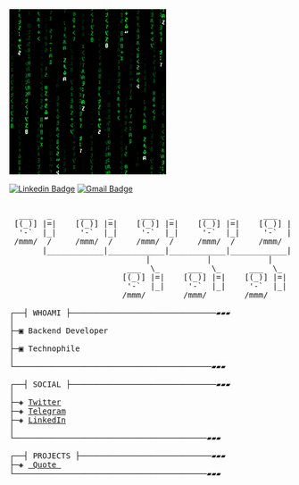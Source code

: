 <img src = 'https://github.com/Saeedahmadi7714/Saeedahmadi7714/blob/main/images/matrix.gif' alt = 'Awesome Matrix Code' />

[![Linkedin Badge](https://img.shields.io/badge/-Saeedahmadi-blue?style=flat-square&logo=Linkedin&logoColor=white&link=https://www.linkedin.com/in/saeed-ahmadi7714)](https://www.linkedin.com/in/saeed-ahmadi7714/) [![Gmail Badge](https://img.shields.io/badge/-Saeedahmadi7714@gmail.com-c14438?style=flat-square&logo=Gmail&logoColor=white&link=saeedahmadi7714@gmail.com)](mailto:saeedahmadi7714@gmail.com) 
<pre>

  ___   _      ___   _      ___   _      ___   _      ___   _
 [(_)] |=|    [(_)] |=|    [(_)] |=|    [(_)] |=|    [(_)] |=|
  '-`  |_|     '-`  |_|     '-`  |_|     '-`  |_|     '-`  |_|
 /mmm/  /     /mmm/  /     /mmm/  /     /mmm/  /     /mmm/  /
       |____________|____________|____________|____________|
                             |            |            |
                         ___  \_      ___  \_      ___  \_
                        [(_)] |=|    [(_)] |=|    [(_)] |=|
                         '-`  |_|     '-`  |_|     '-`  |_|
                        /mmm/        /mmm/        /mmm/

┌──┤ WHOAMI ├───────────────────────────────▰▰▰
│
├─▣ Backend Developer
│ 
├─▣ Technophile
│
└──────────────────────────────────────────▰▰▰

┌──┤ SOCIAL ├───────────────────────────────▰▰▰
│
├─◈ <a href="https://twitter.com/Guilty_0_1">Twitter</a>
├─◈ <a href="https://t.me/avenkar">Telegram</a>
├─◈ <a href="https://www.linkedin.com/in/saeed-ahmadi7714">LinkedIn</a>
│
└─────────────────────────────────────────▰▰▰

┌──┤ PROJECTS ├────────────────────────────▰▰▰
├─◈ <a href="https://github.com/Saeedahmadi7714/quote"> Quote </a>
└─────────────────────────────────────────▰▰▰
</pre>
